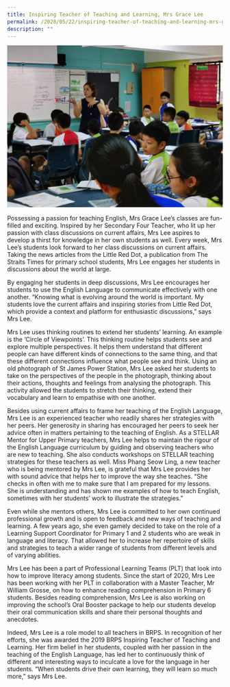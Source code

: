 ```yaml
---
title: Inspiring Teacher of Teaching and Learning, Mrs Grace Lee
permalink: /2020/05/22/inspiring-teacher-of-teaching-and-learning-mrs-grace-lee/
description: ""
---
```

![](/images/IMG_20200110_130027-1024x768.jpeg)

Possessing a passion for teaching English, Mrs Grace Lee’s classes are fun-filled and exciting. Inspired by her Secondary Four Teacher, who lit up her passion with class discussions on current affairs, Mrs Lee aspires to develop a thirst for knowledge in her own students as well. Every week, Mrs Lee’s students look forward to her class discussions on current affairs. Taking the news articles from the Little Red Dot, a publication from The Straits Times for primary school students, Mrs Lee engages her students in discussions about the world at large.

By engaging her students in deep discussions, Mrs Lee encourages her students to use the English Language to communicate effectively with one another. “Knowing what is evolving around the world is important. My students love the current affairs and inspiring stories from Little Red Dot, which provide a context and platform for enthusiastic discussions,” says Mrs Lee.

Mrs Lee uses thinking routines to extend her students’ learning. An example is the ‘Circle of Viewpoints’. This thinking routine helps students see and explore multiple perspectives. It helps them understand that different people can have different kinds of connections to the same thing, and that these different connections influence what people see and think. Using an old photograph of St James Power Station, Mrs Lee asked her students to take on the perspectives of the people in the photograph, thinking about their actions, thoughts and feelings from analysing the photograph. This activity allowed the students to stretch their thinking, extend their vocabulary and learn to empathise with one another.

Besides using current affairs to frame her teaching of the English Language, Mrs Lee is an experienced teacher who readily shares her strategies with her peers. Her generosity in sharing has encouraged her peers to seek her advice often in matters pertaining to the teaching of English. As a STELLAR Mentor for Upper Primary teachers, Mrs Lee helps to maintain the rigour of the English Language curriculum by guiding and observing teachers who are new to teaching. She also conducts workshops on STELLAR teaching strategies for these teachers as well. Miss Phang Seow Ling, a new teacher who is being mentored by Mrs Lee, is grateful that Mrs Lee provides her with sound advice that helps her to improve the way she teaches. “She checks in often with me to make sure that I am prepared for my lessons. She is understanding and has shown me examples of how to teach English, sometimes with her students’ work to illustrate the strategies.”

Even while she mentors others, Mrs Lee is committed to her own continued professional growth and is open to feedback and new ways of teaching and learning. A few years ago, she even gamely decided to take on the role of a Learning Support Coordinator for Primary 1 and 2 students who are weak in language and literacy. That allowed her to increase her repertoire of skills and strategies to teach a wider range of students from different levels and of varying abilities.

Mrs Lee has been a part of Professional Learning Teams (PLT) that look into how to improve literacy among students. Since the start of 2020, Mrs Lee has been working with her PLT in collaboration with a Master Teacher, Mr William Grosse, on how to enhance reading comprehension in Primary 6 students. Besides reading comprehension, Mrs Lee is also working on improving the school’s Oral Booster package to help our students develop their oral communication skills and share their personal thoughts and anecdotes.

Indeed, Mrs Lee is a role model to all teachers in BRPS. In recognition of her efforts, she was awarded the 2019 BRPS Inspiring Teacher of Teaching and Learning. Her firm belief in her students, coupled with her passion in the teaching of the English Language, has led her to continuously think of different and interesting ways to inculcate a love for the language in her students. “When students drive their own learning, they will learn so much more,” says Mrs Lee.



